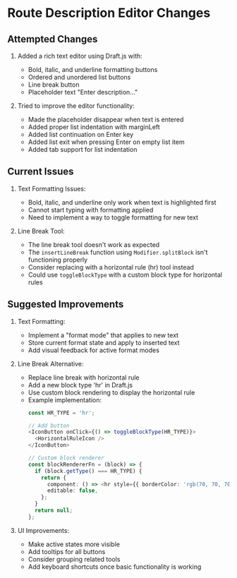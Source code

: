 # Route Description Editor Changes

## Attempted Changes

1. Added a rich text editor using Draft.js with:
   - Bold, italic, and underline formatting buttons
   - Ordered and unordered list buttons
   - Line break button
   - Placeholder text "Enter description..."

2. Tried to improve the editor functionality:
   - Made the placeholder disappear when text is entered
   - Added proper list indentation with marginLeft
   - Added list continuation on Enter key
   - Added list exit when pressing Enter on empty list item
   - Added tab support for list indentation

## Current Issues

1. Text Formatting Issues:
   - Bold, italic, and underline only work when text is highlighted first
   - Cannot start typing with formatting applied
   - Need to implement a way to toggle formatting for new text

2. Line Break Tool:
   - The line break tool doesn't work as expected
   - The `insertLineBreak` function using `Modifier.splitBlock` isn't functioning properly
   - Consider replacing with a horizontal rule (hr) tool instead
   - Could use `toggleBlockType` with a custom block type for horizontal rules

## Suggested Improvements

1. Text Formatting:
   - Implement a "format mode" that applies to new text
   - Store current format state and apply to inserted text
   - Add visual feedback for active format modes

2. Line Break Alternative:
   - Replace line break with horizontal rule
   - Add a new block type 'hr' in Draft.js
   - Use custom block rendering to display the horizontal rule
   - Example implementation:
     ```typescript
     const HR_TYPE = 'hr';
     
     // Add button
     <IconButton onClick={() => toggleBlockType(HR_TYPE)}>
       <HorizontalRuleIcon />
     </IconButton>

     // Custom block renderer
     const blockRendererFn = (block) => {
       if (block.getType() === HR_TYPE) {
         return {
           component: () => <hr style={{ borderColor: 'rgb(70, 70, 70)' }} />,
           editable: false,
         };
       }
       return null;
     };
     ```

3. UI Improvements:
   - Make active states more visible
   - Add tooltips for all buttons
   - Consider grouping related tools
   - Add keyboard shortcuts once basic functionality is working

